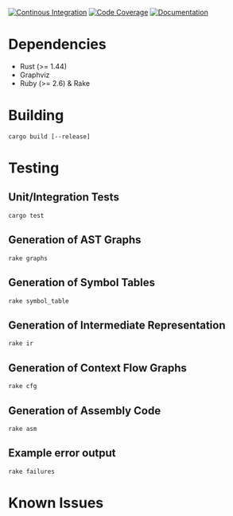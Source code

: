 [![Continous Integration](https://github.com/reitermarkus/compiler-construction/workflows/CI/badge.svg)](https://github.com/reitermarkus/compiler-construction/actions?query=workflow%3ACI)
[![Code Coverage](https://codecov.io/gh/reitermarkus/compiler-construction/branch/master/graph/badge.svg)](https://codecov.io/gh/reitermarkus/compiler-construction)
[![Documentation](https://img.shields.io/badge/docs-master-4d76ae)](https://reitermarkus.github.io/compiler-construction/mc_ast_to_dot/index.html)

# Dependencies

- Rust (>= 1.44)
- Graphviz
- Ruby (>= 2.6) & Rake


# Building

```
cargo build [--release]
```


# Testing

## Unit/Integration Tests

```
cargo test
```

## Generation of AST Graphs

```
rake graphs
```

## Generation of Symbol Tables

```
rake symbol_table
```

## Generation of Intermediate Representation

```
rake ir
```

## Generation of Context Flow Graphs

```
rake cfg
```

## Generation of Assembly Code

```
rake asm
```

## Example error output

```
rake failures
```


# Known Issues
